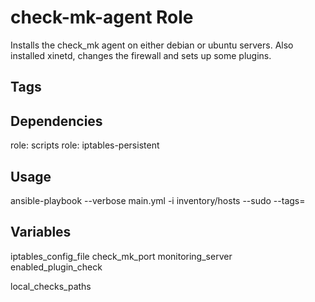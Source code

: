 # check-mk-agent Role

Installs the check_mk agent on either debian or ubuntu servers.  Also installed xinetd, changes the firewall and sets up some plugins.

## Tags

## Dependencies


role: scripts 
role: iptables-persistent 

## Usage

ansible-playbook --verbose main.yml -i inventory/hosts --sudo --tags=

## Variables

iptables_config_file
check_mk_port
monitoring_server
enabled_plugin_check

local_checks_paths
